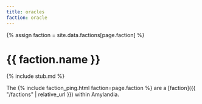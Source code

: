 ```yaml
---
title: oracles
faction: oracle
---
```


{% assign faction = site.data.factions[page.faction] %}
# {{ faction.name }}

{% include stub.md %}

The {% include faction_ping.html faction=page.faction %} are a [faction]({{ "/factions" | relative_url }}) within Amylandia.
